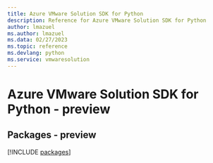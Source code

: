 ```yaml
---
title: Azure VMware Solution SDK for Python
description: Reference for Azure VMware Solution SDK for Python
author: lmazuel
ms.author: lmazuel
ms.data: 02/27/2023
ms.topic: reference
ms.devlang: python
ms.service: vmwaresolution
---
```

# Azure VMware Solution SDK for Python - preview
## Packages - preview
[!INCLUDE [packages](vmware-solution-index.md)]